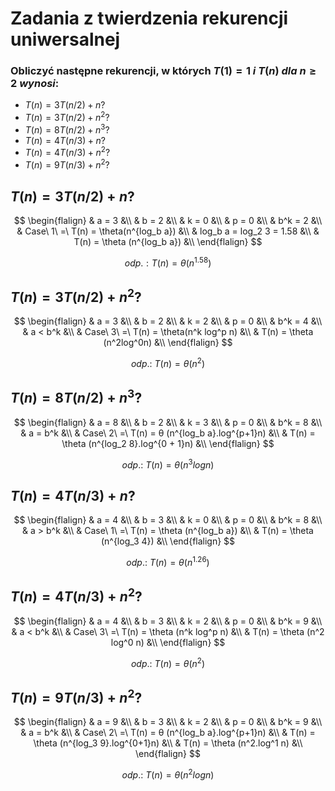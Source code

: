 # Zadania z twierdzenia rekurencji uniwersalnej

### Obliczyć następne rekurencji, w których $T(1) = 1\ i\ T(n)\ dla\ n\geq 2\ wynosi:$

- $T(n) = 3T(n/2)+n?$
- $T(n) = 3T(n/2)+n^2?$
- $T(n) = 8T(n/2)+n^3?$
- $T(n) = 4T(n/3)+n?$
- $T(n) = 4T(n/3) + n^2?$
- $T(n) = 9T(n/3) + n^2?$

## $T(n) = 3T(n/2)+n?$

$$
\begin{flalign}
& a = 3 &\\
& b = 2 &\\
& k = 0 &\\
& p = 0 &\\
& b^k = 2 &\\
& Case\ 1\ =\ T(n) = \theta(n^{log_b a}) &\\
& log_b a = log_2 3 = 1.58 &\\
& T(n) = \theta (n^{log_b a}) &\\
\end{flalign}
$$

$$odp.: T(n) = \theta (n^{1.58})$$

## $T(n) = 3T(n/2)+n^2?$

$$
\begin{flalign}
& a = 3 &\\
& b = 2 &\\
& k = 2 &\\
& p = 0 &\\
& b^k = 4 &\\
& a < b^k &\\
& Case\ 3\ =\ T(n) = \theta(n^k log^p n) &\\
& T(n) = \theta (n^2log^0n) &\\
\end{flalign}
$$

$$odp.:\ T(n) = \theta (n^2)$$

## $T(n) = 8T(n/2)+n^3?$

$$
\begin{flalign}
& a = 8 &\\
& b = 2 &\\
& k = 3 &\\
& p = 0 &\\
& b^k = 8 &\\
& a = b^k &\\
& Case\ 2\ =\ T(n) = θ (n^{log_b a}.log^{p+1}n) &\\
& T(n) = \theta (n^{log_2 8}.log^{0 + 1}n) &\\
\end{flalign}
$$

$$odp.:\ T(n) = \theta (n^3logn)$$

## $T(n) = 4T(n/3)+n?$

$$
\begin{flalign}
& a = 4 &\\
& b = 3 &\\
& k = 0 &\\
& p = 0 &\\
& b^k = 8 &\\
& a > b^k &\\
& Case\ 1\ =\ T(n) = \theta (n^{log_b a}) &\\
& T(n) = \theta (n^{log_3 4}) &\\
\end{flalign}
$$

$$odp.:\ T(n) = \theta (n^{1.26})$$

## $T(n) = 4T(n/3) + n^2?$

$$
\begin{flalign}
& a = 4 &\\
& b = 3 &\\
& k = 2 &\\
& p = 0 &\\
& b^k = 9 &\\
& a < b^k &\\
& Case\ 3\ =\ T(n) = \theta (n^k log^p n) &\\
& T(n) = \theta (n^2 log^0 n) &\\
\end{flalign}
$$

$$odp.:\ T(n) = \theta (n^2)$$

## $T(n) = 9T(n/3) + n^2?$

$$
\begin{flalign}
& a = 9 &\\
& b = 3 &\\
& k = 2 &\\
& p = 0 &\\
& b^k = 9 &\\
& a = b^k &\\
& Case\ 2\ =\ T(n) = θ (n^{log_b a}.log^{p+1}n) &\\
& T(n) = \theta (n^{log_3 9}.log^{0+1}n) &\\
& T(n) = \theta (n^2.log^1 n) &\\
\end{flalign}
$$

$$odp.:\ T(n) = \theta (n^2 logn)$$
